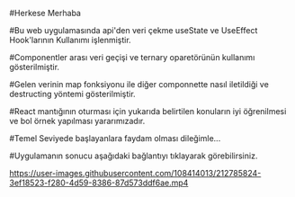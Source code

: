 #Herkese Merhaba

#Bu web uygulamasında api'den veri çekme useState ve UseEffect Hook'larının Kullanımı işlenmiştir.

#Componentler arası veri geçişi ve ternary oparetörünün kullanımı gösterilmiştir.

#Gelen verinin map fonksiyonu ile diğer componnette nasıl iletildiği ve destructing yöntemi gösterilmiştir. 

#React mantığının oturması için yukarıda belirtilen konuların iyi öğrenilmesi ve bol örnek yapılması yararımızadır.

#Temel Seviyede başlayanlara faydam olması dileğimle...


#Uygulamanın sonucu aşağıdaki bağlantıyı tıklayarak görebilirsiniz.



https://user-images.githubusercontent.com/108414013/212785824-3ef18523-f280-4d59-8386-87d573ddf6ae.mp4

